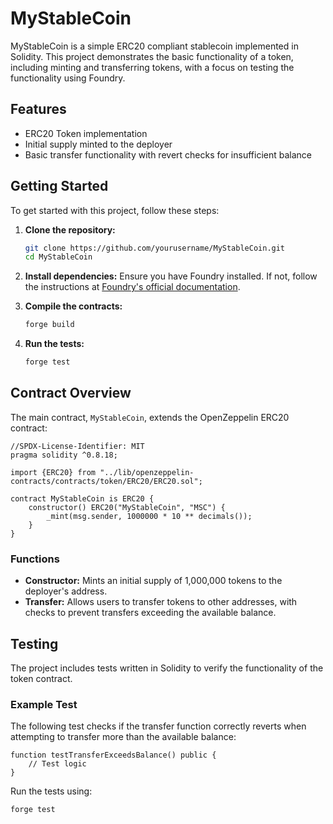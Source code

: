 
# MyStableCoin

MyStableCoin is a simple ERC20 compliant stablecoin implemented in Solidity. This project demonstrates the basic functionality of a token, including minting and transferring tokens, with a focus on testing the functionality using Foundry.


## Features

- ERC20 Token implementation
- Initial supply minted to the deployer
- Basic transfer functionality with revert checks for insufficient balance

## Getting Started

To get started with this project, follow these steps:

1. **Clone the repository:**
   ```bash
   git clone https://github.com/yourusername/MyStableCoin.git
   cd MyStableCoin
   ```

2. **Install dependencies:**
   Ensure you have Foundry installed. If not, follow the instructions at [Foundry's official documentation](https://book.getfoundry.sh/).

3. **Compile the contracts:**
   ```bash
   forge build
   ```

4. **Run the tests:**
   ```bash
   forge test
   ```

## Contract Overview

The main contract, `MyStableCoin`, extends the OpenZeppelin ERC20 contract:

```solidity
//SPDX-License-Identifier: MIT
pragma solidity ^0.8.18;

import {ERC20} from "../lib/openzeppelin-contracts/contracts/token/ERC20/ERC20.sol";

contract MyStableCoin is ERC20 {
    constructor() ERC20("MyStableCoin", "MSC") {
        _mint(msg.sender, 1000000 * 10 ** decimals());
    }
}
```

### Functions

- **Constructor:** Mints an initial supply of 1,000,000 tokens to the deployer's address.
- **Transfer:** Allows users to transfer tokens to other addresses, with checks to prevent transfers exceeding the available balance.

## Testing

The project includes tests written in Solidity to verify the functionality of the token contract.

### Example Test

The following test checks if the transfer function correctly reverts when attempting to transfer more than the available balance:

```solidity
function testTransferExceedsBalance() public {
    // Test logic
}
```

Run the tests using:

```bash
forge test
```
